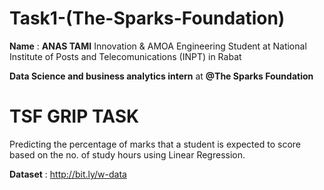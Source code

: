 # Task1-(The-Sparks-Foundation)
**Name** : **ANAS TAMI** Innovation & AMOA Engineering Student at National Institute of Posts and Telecomunications (INPT) in Rabat

**Data Science and business analytics intern** at **@The Sparks Foundation**

# TSF GRIP TASK
Predicting the percentage of marks that a student is expected to score based on the no. of study hours using Linear Regression.

**Dataset** : http://bit.ly/w-data
